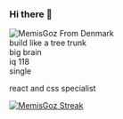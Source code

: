 ### Hi there 👋
<img src="https://komarev.com/ghpvc/?username=MemisGoz&label=Profile%20views&color=0e75b6&style=flat" alt="MemisGoz" />
From Denmark <br>
build like a tree trunk<br>
big brain<br>
iq 118<br>
single<br>

react and css specialist


[![MemisGoz Streak](https://github-readme-streak-stats.herokuapp.com/?user=MemisGoz&theme=dark-smoky&fire=FFAB4C)](https://git.io/streak-stats)
